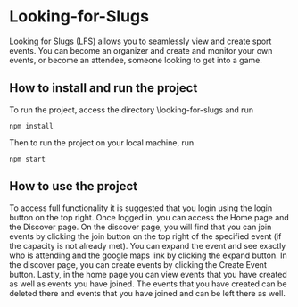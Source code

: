 # Looking-for-Slugs
Looking for Slugs (LFS) allows you to seamlessly view and create sport events. You can become an organizer and create and monitor your own events, or become an attendee, someone looking to get into a game.

## How to install and run the project
To run the project, access the directory \looking-for-slugs and run
```
npm install
```

Then to run the project on your local machine, run
```
npm start
```

## How to use the project
To access full functionality it is suggested that you login using the login button on the top right. Once logged in, you can access the Home page and the Discover page.
On the discover page, you will find that you can join events by clicking the join button on the top right of the specified event (if the capacity is not already met). You can expand the event and see exactly who is attending and the google maps link by clicking the expand button. In the discover page, you can create events by clicking the Create Event button.
Lastly, in the home page you can view events that you have created as well as events you have joined. The events that you have created can be deleted there and events that you have joined and can be left there as well. 

